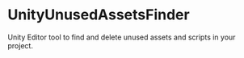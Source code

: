 # UnityUnusedAssetsFinder
Unity Editor tool to find and delete unused assets and scripts in your project.
